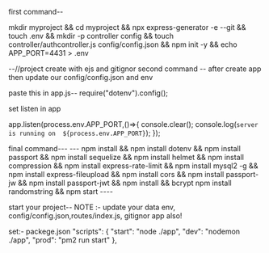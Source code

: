 first command--

mkdir myproject && cd myproject && npx express-generator -e --git && touch .env && mkdir -p controller config && touch controller/authcontroller.js config/config.json && npm init -y && echo APP_PORT=4431 > .env

  --//project create with ejs and gitignor
second command -- after create app then update our config/config.json and env

paste this in app.js--
require("dotenv").config();

set listen in app 

app.listen(process.env.APP_PORT,()=>{
  console.clear();
  console.log(`server is running on  ${process.env.APP_PORT}`);
});

final command---
--- npm install && npm install dotenv && npm install passport && npm install sequelize && npm install helmet && npm install compression && npm install express-rate-limit && npm install mysql2 -g && npm install express-fileupload && npm install cors && npm install passport-jw && npm install passport-jwt && npm install && bcrypt npm install randomstring && npm start ----

start your project--
NOTE :- update your data env, config/config.json,routes/index.js, gitignor app also!

set:- packege.json
  "scripts": {
      "start": "node ./app",
      "dev": "nodemon ./app",
      "prod": "pm2 run start"
    },

 
